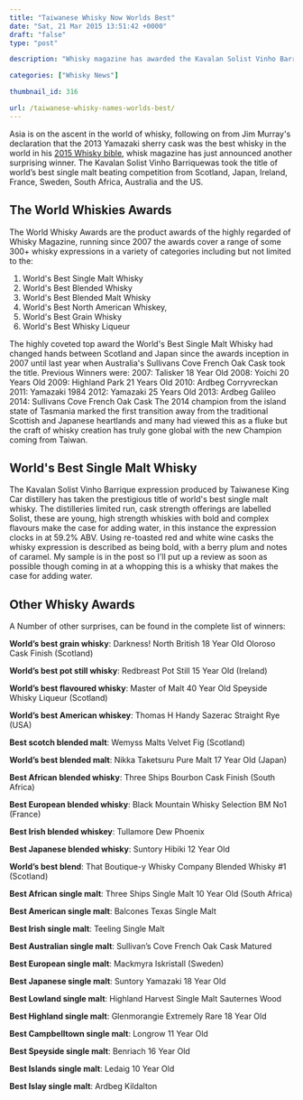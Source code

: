 ```yaml
---
title: "Taiwanese Whisky Now Worlds Best"
date: "Sat, 21 Mar 2015 13:51:42 +0000"
draft: "false"
type: "post"

description: "Whisky magazine has awarded the Kavalan Solist Vinho Barrique the title of world’s best single malt. Making for the second year ever this prestigious award has not been held by either Scotland or Japan."

categories: ["Whisky News"]

thumbnail_id: 316

url: /taiwanese-whisky-names-worlds-best/
---
```


Asia is on the ascent in the world of whisky, following on from Jim Murray's declaration that the 2013 Yamazaki sherry cask was the best whisky in the world in his <a href="http://uiscebeatha.co.uk/whisky-2015/">2015 Whisky bible</a>, whisk magazine has just announced another surprising winner. The Kavalan Solist Vinho Barriquewas took the title of world’s best single malt beating competition from Scotland, Japan, Ireland, France, Sweden, South Africa, Australia and the US.
<h2>The World Whiskies Awards</h2>
The World Whisky Awards are the product awards of the highly regarded of Whisky Magazine, running since 2007 the awards cover a range of some 300+ whisky expressions in a variety of categories including but not limited to the:
<ol>
	<li>World's Best Single Malt Whisky</li>
	<li>World's Best Blended Whisky</li>
	<li>World's Best Blended Malt Whisky</li>
	<li>World's Best North American Whiskey,</li>
	<li>World's Best Grain Whisky</li>
	<li>World's Best Whisky Liqueur</li>
</ol>
The highly coveted top award the World's Best Single Malt Whisky had changed hands between Scotland and Japan since the awards inception in 2007 until last year when Australia's Sullivans Cove French Oak Cask took the title. Previous Winners were:
2007: Talisker 18 Year Old
2008: Yoichi 20 Years Old
2009: Highland Park 21 Years Old
2010: Ardbeg Corryvreckan
2011: Yamazaki 1984
2012: Yamazaki 25 Years Old
2013: Ardbeg Galileo
2014: Sullivans Cove French Oak Cask
The 2014 champion from the island state of Tasmania marked the first transition away from the traditional Scottish and Japanese heartlands and many had viewed this as a fluke but the craft of whisky creation has truly gone global with the new Champion coming from Taiwan.
<h2>World's Best Single Malt Whisky</h2>
The <span itemprop="description">Kavalan Solist Vinho Barrique expression produced by Taiwanese King Car distillery has taken the prestigious title of world's best single malt whisky. The distilleries limited run, cask strength offerings are labelled Solist, these are young, high strength whiskies with bold and complex flavours make the case for adding water, in this instance the expression clocks in at 59.2% ABV. Using re-toasted red and white wine casks the whisky expression is described as being bold, with a berry plum and notes of caramel. </span>
<span itemprop="description">My sample is in the post so I'll put up a review as soon as possible though coming in at a whopping this is a whisky that makes the case for adding water.
</span>
<h2>Other Whisky Awards</h2>
A Number of other surprises, can be found in the complete list of winners:

<strong>World’s best grain whisky</strong>: Darkness! North British 18 Year Old Oloroso Cask Finish (Scotland)

<strong>World’s best pot still whisky</strong>: Redbreast Pot Still 15 Year Old (Ireland)

<strong>World’s best flavoured whisky</strong>: Master of Malt 40 Year Old Speyside Whisky Liqueur (Scotland)

<strong>World’s best American whiskey</strong>: Thomas H Handy Sazerac Straight Rye (USA)

<strong>Best scotch blended malt</strong>: Wemyss Malts Velvet Fig (Scotland)

<strong>World’s best blended malt</strong>: Nikka Taketsuru Pure Malt 17 Year Old (Japan)

<strong>Best African blended whisky</strong>: Three Ships Bourbon Cask Finish (South Africa)

<strong>Best European blended whisky</strong>: Black Mountain Whisky Selection BM No1 (France)

<strong>Best Irish blended whiskey</strong>: Tullamore Dew Phoenix

<strong>Best Japanese blended whisky</strong>: Suntory Hibiki 12 Year Old

<strong>World’s best blend</strong>: That Boutique-y Whisky Company Blended Whisky #1 (Scotland)

<strong>Best African single malt</strong>: Three Ships Single Malt 10 Year Old (South Africa)

<strong>Best American single malt</strong>: Balcones Texas Single Malt

<strong>Best Irish single malt</strong>: Teeling Single Malt

<strong>Best Australian single malt</strong>: Sullivan’s Cove French Oak Cask Matured

<strong>Best European single malt</strong>: Mackmyra Iskristall (Sweden)

<strong>Best Japanese single malt</strong>: Suntory Yamazaki 18 Year Old

<strong>Best Lowland single malt</strong>: Highland Harvest Single Malt Sauternes Wood

<strong>Best Highland single malt</strong>: Glenmorangie Extremely Rare 18 Year Old

<strong>Best Campbelltown single malt</strong>: Longrow 11 Year Old

<strong>Best Speyside single malt</strong>: Benriach 16 Year Old

<strong>Best Islands single malt</strong>: Ledaig 10 Year Old

<strong>Best Islay single malt</strong>: Ardbeg Kildalton
